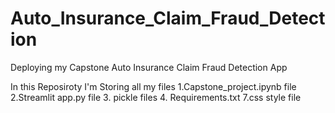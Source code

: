 # Auto_Insurance_Claim_Fraud_Detection
Deploying my Capstone Auto Insurance  Claim Fraud  Detection App

In this Reposiroty I'm Storing all my files 
1.Capstone_project.ipynb file 
2.Streamlit app.py file
3. pickle files
4. Requirements.txt
7.css style file 
